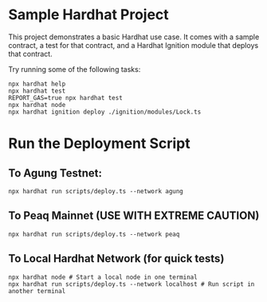 # Sample Hardhat Project

This project demonstrates a basic Hardhat use case. It comes with a sample contract, a test for that contract, and a Hardhat Ignition module that deploys that contract.

Try running some of the following tasks:

```shell
npx hardhat help
npx hardhat test
REPORT_GAS=true npx hardhat test
npx hardhat node
npx hardhat ignition deploy ./ignition/modules/Lock.ts
```


# Run the Deployment Script

## To Agung Testnet:

```shell
npx hardhat run scripts/deploy.ts --network agung
```

## To Peaq Mainnet (USE WITH EXTREME CAUTION)

```shell
npx hardhat run scripts/deploy.ts --network peaq
```

## To Local Hardhat Network (for quick tests)

```shell
npx hardhat node # Start a local node in one terminal
npx hardhat run scripts/deploy.ts --network localhost # Run script in another terminal
```